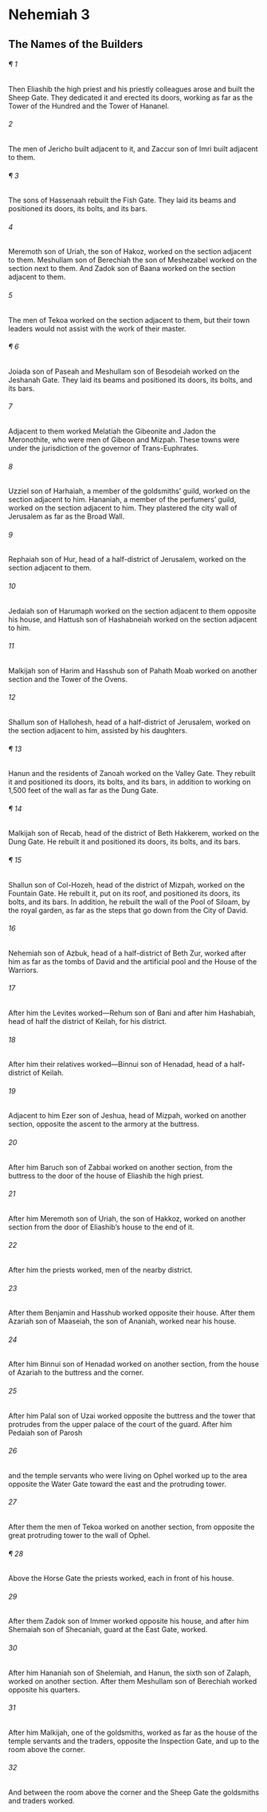 # Nehemiah 3
## The Names of the Builders
###### ¶ 1
Then Eliashib the high priest and his priestly colleagues arose and built the Sheep Gate. They dedicated it and erected its doors, working as far as the Tower of the Hundred and the Tower of Hananel.
###### 2
The men of Jericho built adjacent to it, and Zaccur son of Imri built adjacent to them.
###### ¶ 3
The sons of Hassenaah rebuilt the Fish Gate. They laid its beams and positioned its doors, its bolts, and its bars.
###### 4
Meremoth son of Uriah, the son of Hakoz, worked on the section adjacent to them. Meshullam son of Berechiah the son of Meshezabel worked on the section next to them. And Zadok son of Baana worked on the section adjacent to them.
###### 5
The men of Tekoa worked on the section adjacent to them, but their town leaders would not assist with the work of their master.
###### ¶ 6
Joiada son of Paseah and Meshullam son of Besodeiah worked on the Jeshanah Gate. They laid its beams and positioned its doors, its bolts, and its bars.
###### 7
Adjacent to them worked Melatiah the Gibeonite and Jadon the Meronothite, who were men of Gibeon and Mizpah. These towns were under the jurisdiction of the governor of Trans-Euphrates.
###### 8
Uzziel son of Harhaiah, a member of the goldsmiths’ guild, worked on the section adjacent to him. Hananiah, a member of the perfumers’ guild, worked on the section adjacent to him. They plastered the city wall of Jerusalem as far as the Broad Wall.
###### 9
Rephaiah son of Hur, head of a half-district of Jerusalem, worked on the section adjacent to them.
###### 10
Jedaiah son of Harumaph worked on the section adjacent to them opposite his house, and Hattush son of Hashabneiah worked on the section adjacent to him.
###### 11
Malkijah son of Harim and Hasshub son of Pahath Moab worked on another section and the Tower of the Ovens.
###### 12
Shallum son of Hallohesh, head of a half-district of Jerusalem, worked on the section adjacent to him, assisted by his daughters.
###### ¶ 13
Hanun and the residents of Zanoah worked on the Valley Gate. They rebuilt it and positioned its doors, its bolts, and its bars, in addition to working on 1,500 feet of the wall as far as the Dung Gate.
###### ¶ 14
Malkijah son of Recab, head of the district of Beth Hakkerem, worked on the Dung Gate. He rebuilt it and positioned its doors, its bolts, and its bars.
###### ¶ 15
Shallun son of Col-Hozeh, head of the district of Mizpah, worked on the Fountain Gate. He rebuilt it, put on its roof, and positioned its doors, its bolts, and its bars. In addition, he rebuilt the wall of the Pool of Siloam, by the royal garden, as far as the steps that go down from the City of David.
###### 16
Nehemiah son of Azbuk, head of a half-district of Beth Zur, worked after him as far as the tombs of David and the artificial pool and the House of the Warriors.
###### 17
After him the Levites worked—Rehum son of Bani and after him Hashabiah, head of half the district of Keilah, for his district.
###### 18
After him their relatives worked—Binnui son of Henadad, head of a half-district of Keilah.
###### 19
Adjacent to him Ezer son of Jeshua, head of Mizpah, worked on another section, opposite the ascent to the armory at the buttress.
###### 20
After him Baruch son of Zabbai worked on another section, from the buttress to the door of the house of Eliashib the high priest.
###### 21
After him Meremoth son of Uriah, the son of Hakkoz, worked on another section from the door of Eliashib’s house to the end of it.
###### 22
After him the priests worked, men of the nearby district.
###### 23
After them Benjamin and Hasshub worked opposite their house. After them Azariah son of Maaseiah, the son of Ananiah, worked near his house.
###### 24
After him Binnui son of Henadad worked on another section, from the house of Azariah to the buttress and the corner.
###### 25
After him Palal son of Uzai worked opposite the buttress and the tower that protrudes from the upper palace of the court of the guard. After him Pedaiah son of Parosh
###### 26
and the temple servants who were living on Ophel worked up to the area opposite the Water Gate toward the east and the protruding tower.
###### 27
After them the men of Tekoa worked on another section, from opposite the great protruding tower to the wall of Ophel.
###### ¶ 28
Above the Horse Gate the priests worked, each in front of his house.
###### 29
After them Zadok son of Immer worked opposite his house, and after him Shemaiah son of Shecaniah, guard at the East Gate, worked.
###### 30
After him Hananiah son of Shelemiah, and Hanun, the sixth son of Zalaph, worked on another section. After them Meshullam son of Berechiah worked opposite his quarters.
###### 31
After him Malkijah, one of the goldsmiths, worked as far as the house of the temple servants and the traders, opposite the Inspection Gate, and up to the room above the corner.
###### 32
And between the room above the corner and the Sheep Gate the goldsmiths and traders worked.
